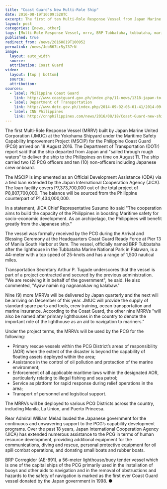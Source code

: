```yaml
---
title: "Coast Guard's New Multi-Role Ship"
date: 2016-08-19T10:09:52UTC
excerpt: The first of ten Multi-Role Response Vessel from Japan Marine United Corporation arrived in Manila on 18 August as part of the Maritime Safety Capability Improvement Project, funded by Japan International Cooperation Agency.
layout: post
categories: [news, other]
tags: [Multi-Role Response Vessel, mrrv, BRP Tubbataha, tubbataha, maritime safety capability improvement project, mscip, japan international cooperation agency, jica, official development assistance, oda, Philippine Coast Guard, pcg, JICA Chief Representative, Susumo Ito, Tubbataha Marine National Park, BRP Corregidor]
published: true
redirect_from: /news/20160819T100952
permalink: /news/JebR67Lr5y737rN
image:
  layout: auto_width
  source:
  attribution: Coast Guard
video:
  layout: [top | bottom]
  source: 
  attribution: 
sources:
  - label: Philippine Coast Guard
    link: http://www.coastguard.gov.ph/index.php/11-news/1318-japan-to-hand-over-the-1st-mrrv-to-pcg
  - label: Department of Transportation
    link: http://www.dotc.gov.ph/index.php/2014-09-02-05-01-41/2014-09-03-06-43-32/204-japan-build-coast-guard-vessel-part-of-pnoy-admin-project
  - label: CNN Philippines
    link: http://cnnphilippines.com/news/2016/08/18/Coast-Guard-new-ship-West-Philippine-Sea-patrol.html
---
```


The first Multi-Role Response Vessel (MRRV) built by Japan Marine United Corporation (JMUC) at the Yokohama Shipyard under the Maritime Safety Capability Improvement Project (MSCIP) for the Philippine Coast Guard (PCG) arrived on 18 August 2016.
The Department of Transportation (DOTr) report said that the ship departed from Japan and "sailed through rough waters" to deliver the ship to the Philippines on time on August 11.
The ship carried two (2) PCG officers and ten (10) non-officers including Japanese crew onboard.

The MSCIP is implemented as an Official Development Assistance (ODA) via a tied loan extended by the Japan International Cooperation Agency (JICA).
The loan facility covers P7,373,700,000 out of the total project of P8,807,700,000.
The balance will be sourced from the Philippine counterpart of P1,434,000,000.

In a statement, JICA Chief Representative Susumo Ito said "The cooperation aims to build the capacity of the Philippines in boosting Maritime safety for socio-economic development. As an archipelago, the Philippines will benefit greatly from the Japanese ship."

The vessel was formally received by the PCG during the Arrival and Blessing Ceremony at the Headquarters Coast Guard Ready Force at Pier 13 of Manila South Harbor at 9am.
The vessel, officially named BRP Tubbataha after the lighthouse in the Tubbataha Marine National Park in Palawan, is a 44-meter with a top speed of 25-knots and has a range of 1,500 nautical miles.

Transportation Secretary Arthur P. Tugade underscores that the vessel is part of a project contracted and secured by the previous administration.
"We are receiving it in behalf of the government", he said.
He also commented, "Ayaw namin ng nagnanakaw ng kalabaw."

Nine (9) more MRRVs will be delivered by Japan quarterly and the next will be arriving on December of this year.
JMUC will provide the supply of standard spare parts and tools, crew training, ocean transportation and marine insurance.
According to the Coast Guard, the other nine MRRVs "will also be named after primary lighthouses in the country to denote the important role of the lighthouse as an aid to navigation to mariners."

Under the project terms, the MRRVs will be used by the PCG for the following:

* Primary rescue vessels within the PCG District’s areas of responsibility (AOR) when the extent of the disaster is beyond the capability of floating assets deployed within the area;
* Assistance in the control of oil pollution and protection of the marine environment;
* Enforcement of all applicable maritime laws within the designated AOR, particularly relating to illegal fishing and sea patrol;
* Service as platform for rapid response during relief operations in the area;
* Transport of personnel and logistical support.

The MRRVs will be deployed to various PCG Districts across the country, including Manila, La Union, and Puerto Princesa.

Rear Admiral William Melad lauded the Japanese government for the continuous and unwavering support to the PCG’s capability development programs.
Over the past 18 years, Japan International Cooperation Agency (JICA) has extended numerous assistance to the PCG in terms of human resource development, providing additional equipment for the communications, diving and rescue, personal protective equipment for oil spill combat operations, and donating small boats and rubber boats.

BRP Corregidor (AE-891), a 56-meter lighthouse/buoy tender vessel which is one of the capital ships of the PCG primarily used in the installation of buoys and other aids to navigation and in the removal of obstructions and hazards to the safety of navigation is marked as the first ever Coast Guard vessel donated by the Japan government in 1998.
&#x25cf;


